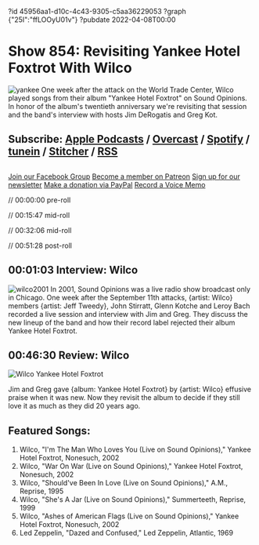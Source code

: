 ?id 45956aa1-d10c-4c43-9305-c5aa36229053
?graph {"25I":"ffLOOyU01v"}
?pubdate 2022-04-08T00:00
# Show 854: Revisiting Yankee Hotel Foxtrot With Wilco
![yankee](https://static.soundopinions.org/images/2022/yankee_hotel_foxtrot_(front_cover).png)
One week after the attack on the World Trade Center, Wilco played songs from their album "Yankee Hotel Foxtrot" on Sound Opinions. In honor of the album's twentieth anniversary we're revisiting that session and the band's interview with hosts Jim DeRogatis and Greg Kot.

## Subscribe: [Apple Podcasts](https://itunes.apple.com/us/podcast/sound-opinions/id94793843) / [Overcast](https://overcast.fm/itunes94793843/sound-opinions) / [Spotify](https://open.spotify.com/show/1kNR8YL7TBrQuRxDdS4wtU) / [tunein](https://tunein.com/podcasts/Music-Podcasts/Sound-Opinions-p60273/) / [Stitcher](http://www.stitcher.com/podcast/sound-opinions) / [RSS](https://feeds.simplecast.com/Nn6fjnB0)


##
[Join our Facebook Group](https://bit.ly/3sivr9T)
[Become a member on Patreon](https://bit.ly/3slWZvc)
[Sign up for our newsletter](https://bit.ly/3eEvRnG)
[Make a donation via PayPal](https://bit.ly/3dmt9lU)
[Record a Voice Memo](https://bit.ly/2RyD5Ah)

// 00:00:00 pre-roll

// 00:15:47 mid-roll

// 00:32:06 mid-roll

// 00:51:28 post-roll


## 00:01:03 Interview: Wilco
![wilco2001](https://static.soundopinions.org/images/2022/wilco-2002.jpeg)
In 2001, Sound Opinions was a live radio show broadcast only in Chicago. One week after the September 11th attacks, {artist: Wilco} members {artist: Jeff Tweedy}, John Stirratt, Glenn Kotche and Leroy Bach recorded a live session and interview with Jim and Greg. They discuss the new lineup of the band and how their record label rejected their album Yankee Hotel Foxtrot.


## 00:46:30 Review: Wilco

![Wilco Yankee Hotel Foxtrot](https://static.soundopinions.org/assets/854/25I2.jpg)

Jim and Greg gave {album: Yankee Hotel Foxtrot} by {artist: Wilco} effusive praise when it was new. Now they revisit the album to decide if they still love it as much as they did 20 years ago. 



## Featured Songs:

1. Wilco, "I'm The Man Who Loves You (Live on Sound Opinions)," Yankee Hotel Foxtrot, Nonesuch, 2002
1. Wilco, "War On War (Live on Sound Opinions)," Yankee Hotel Foxtrot, Nonesuch, 2002
1. Wilco, "Should've Been In Love (Live on Sound Opinions)," A.M., Reprise, 1995
1. Wilco, "She's A Jar (Live on Sound Opinions)," Summerteeth, Reprise, 1999
1. Wilco, "Ashes of American Flags (Live on Sound Opinions)," Yankee Hotel Foxtrot, Nonesuch, 2002
1. Led Zeppelin, "Dazed and Confused," Led Zeppelin, Atlantic, 1969